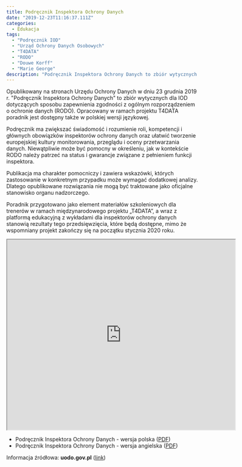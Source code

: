```yaml
---
title: Podręcznik Inspektora Ochrony Danych
date: "2019-12-23T11:16:37.111Z"
categories:
  - Edukacja
tags:
  - "Podręcznik IOD"
  - "Urząd Ochrony Danych Osobowych"
  - "T4DATA"
  - "RODO"
  - "Douwe Korff"
  - "Marie George"
description: "Podręcznik Inspektora Ochrony Danych to zbiór wytycznych dla IOD dotyczących sposobu zapewnienia zgodności z ogólnym rozporządzeniem o ochronie danych (RODO). Opracowany w ramach projektu T4DATA poradnik jest dostępny także w polskiej wersji językowej."
---
```


Opublikowany na stronach Urzędu Ochrony Danych w dniu 23 grudnia 2019 r. "Podręcznik Inspektora Ochrony Danych" to zbiór wytycznych dla IOD dotyczących sposobu zapewnienia zgodności z ogólnym rozporządzeniem o ochronie danych (RODO). Opracowany w ramach projektu T4DATA poradnik jest dostępny także w polskiej wersji językowej.

Podręcznik ma zwiększać świadomość i rozumienie roli, kompetencji i głównych obowiązków inspektorów ochrony danych oraz ułatwić tworzenie europejskiej kultury monitorowania, przeglądu i oceny przetwarzania danych. Niewątpliwie może być pomocny w określeniu, jak w kontekście RODO należy patrzeć na status i gwarancje związane z pełnieniem funkcji inspektora.

Publikacja ma charakter pomocniczy i zawiera wskazówki, których zastosowanie w konkretnym przypadku może wymagać dodatkowej analizy. Dlatego opublikowane rozwiązania nie mogą być traktowane jako oficjalne stanowisko organu nadzorczego.

Poradnik przygotowano jako element materiałów szkoleniowych dla trenerów w ramach międzynarodowego projektu „T4DATA”, a wraz z platformą edukacyjną z wykładami dla inspektorów ochrony danych stanowią rezultaty tego przedsięwzięcia, które będą dostępne, mimo że wspomniany projekt zakończy się na początku stycznia 2020 roku.

<iframe width="600" height="500" src="https://www.docdroid.net/bWPOV4x/podrecznik-inspektora-ochrony-danych-wersja-polska.pdf"></iframe>

- Podręcznik Inspektora Ochrony Danych - wersja polska ([PDF](https://archiwum.uodo.gov.pl/pl/file/2509))
- Podręcznik Inspektora Ochrony Danych - wersja angielska ([PDF](https://archiwum.uodo.gov.pl/pl/file/2510))

Informacja źródłowa: **uodo.gov.pl** ([link](https://archiwum.uodo.gov.pl/pl/file/2510))